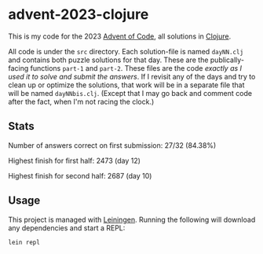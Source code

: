 # advent-2023-clojure

This is my code for the 2023 [Advent of Code](https://adventofcode.com/2023),
all solutions in [Clojure](https://clojure.org/).

All code is under the `src` directory. Each solution-file is named `dayNN.clj`
and contains both puzzle solutions for that day. These are the
publically-facing functions `part-1` and `part-2`. These files are the code
*exactly as I used it to solve and submit the answers*. If I revisit any of the
days and try to clean up or optimize the solutions, that work will be in a
separate file that will be named `dayNNbis.clj`. (Except that I may go back and
comment code after the fact, when I'm not racing the clock.)

## Stats

Number of answers correct on first submission: 27/32 (84.38%)

Highest finish for first half: 2473 (day 12)

Highest finish for second half: 2687 (day 10)

## Usage

This project is managed with [Leiningen](https://leiningen.org/). Running the
following will download any dependencies and start a REPL:

```
lein repl
```
